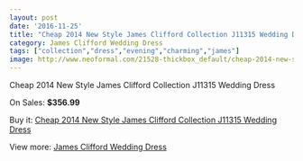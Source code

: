 ```yaml
---
layout: post
date: '2016-11-25'
title: "Cheap 2014 New Style James Clifford Collection J11315 Wedding Dress"
category: James Clifford Wedding Dress
tags: ["collection","dress","evening","charming","james"]
image: http://www.neoformal.com/21528-thickbox_default/cheap-2014-new-style-james-clifford-collection-j11315-wedding-dress.jpg
---
```

Cheap 2014 New Style James Clifford Collection J11315 Wedding Dress

On Sales: **$356.99**
<a href="https://www.neoformal.com/en/james-clifford-wedding-dress-2014/7008-cheap-2014-new-style-james-clifford-collection-j11315-wedding-dress.html"><amp-img layout="responsive" width="600" height="600" src="//www.neoformal.com/21528-thickbox_default/cheap-2014-new-style-james-clifford-collection-j11315-wedding-dress.jpg" alt="Cheap 2014 New Style James Clifford Collection J11315 Wedding Dress 0" /></a>
<a href="https://www.neoformal.com/en/james-clifford-wedding-dress-2014/7008-cheap-2014-new-style-james-clifford-collection-j11315-wedding-dress.html"><amp-img layout="responsive" width="600" height="600" src="//www.neoformal.com/21529-thickbox_default/cheap-2014-new-style-james-clifford-collection-j11315-wedding-dress.jpg" alt="Cheap 2014 New Style James Clifford Collection J11315 Wedding Dress 1" /></a>

Buy it: [Cheap 2014 New Style James Clifford Collection J11315 Wedding Dress](https://www.neoformal.com/en/james-clifford-wedding-dress-2014/7008-cheap-2014-new-style-james-clifford-collection-j11315-wedding-dress.html "Cheap 2014 New Style James Clifford Collection J11315 Wedding Dress")

View more: [James Clifford Wedding Dress](https://www.neoformal.com/en/107-james-clifford-wedding-dress-2014 "James Clifford Wedding Dress")